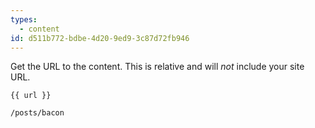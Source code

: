 ```yaml
---
types:
  - content
id: d511b772-bdbe-4d20-9ed9-3c87d72fb946
---
```

Get the URL to the content. This is relative and will _not_ include your site URL.

```
{{ url }}
```

``` .language-output
/posts/bacon
```
